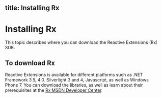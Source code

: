 title: Installing Rx
---
# Installing Rx

This topic describes where you can download the Reactive Extensions (Rx) SDK.

## To download Rx

Reactive Extensions is available for different platforms such as .NET Framework 3.5, 4.0. Silverlight 3 and 4, Javascript, as well as Windows Phone 7. You can download the libraries, as well as learn about their prerequisites at the [Rx MSDN Developer Center](http://msdn.microsoft.com/en-us/data/gg577610).


